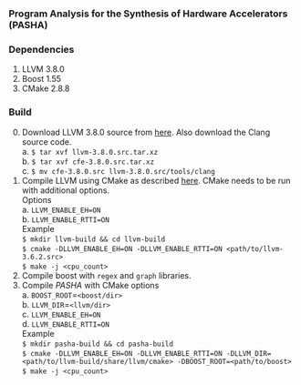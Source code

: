 ### Program Analysis for the Synthesis of Hardware Accelerators (PASHA)

### Dependencies 

1. LLVM 3.8.0
2. Boost 1.55  
3. CMake 2.8.8  

### Build 
0. Download LLVM 3.8.0 source from [here](http://llvm.org/releases/download.html). Also download the Clang source code.   
    a. `$ tar xvf llvm-3.8.0.src.tar.xz`  
    b. `$ tar xvf cfe-3.8.0.src.tar.xz`  
    c. `$ mv cfe-3.8.0.src llvm-3.8.0.src/tools/clang`  
1. Compile LLVM using CMake as described [here](http://llvm.org/docs/CMake.html). CMake needs to be run with additional options.  
    Options  
    a. `LLVM_ENABLE_EH=ON`  
    b. `LLVM_ENABLE_RTTI=ON`  
    Example  
    `$ mkdir llvm-build && cd llvm-build`  
    `$ cmake -DLLVM_ENABLE_EH=ON -DLLVM_ENABLE_RTTI=ON <path/to/llvm-3.6.2.src>`  
    `$ make -j <cpu_count>`  
2. Compile boost with `regex` and `graph` libraries.  
3. Compile _PASHA_ with CMake options  
    a. `BOOST_ROOT`=`<boost/dir>`  
    b. `LLVM_DIR`=`<llvm/dir>`  
    c. `LLVM_ENABLE_EH=ON`  
    d. `LLVM_ENABLE_RTTI=ON`  
    Example  
    `$ mkdir pasha-build && cd pasha-build`  
    `$ cmake -DLLVM_ENABLE_EH=ON -DLLVM_ENABLE_RTTI=ON -DLLVM_DIR=<path/to/llvm-build/share/llvm/cmake> -DBOOST_ROOT=<path/to/boost>`  
    `$ make -j <cpu_count>`  

